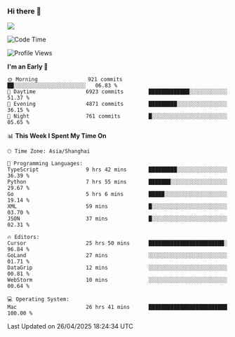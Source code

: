### Hi there 👋

<!--
**JJAYCHEN1e/jjaychen1e** is a ✨ _special_ ✨ repository because its `README.md` (this file) appears on your GitHub profile.

Here are some ideas to get you started:

- 🔭 I’m currently working on ...
- 🌱 I’m currently learning ...
- 👯 I’m looking to collaborate on ...
- 🤔 I’m looking for help with ...
- 💬 Ask me about ...
- 📫 How to reach me: ...
- 😄 Pronouns: ...
- ⚡ Fun fact: ...
-->

[![](https://github-readme-stats.vercel.app/api?username=jjaychen1e&show_icons=true)](https://github.com/jjaychen1e/github-readme-stats?count_private=true)

<!--START_SECTION:waka-->
![Code Time](http://img.shields.io/badge/Code%20Time-1%2C954%20hrs%2018%20mins-blue)

![Profile Views](http://img.shields.io/badge/Profile%20Views-12-blue)

**I'm an Early 🐤** 

```text
🌞 Morning                921 commits         ██░░░░░░░░░░░░░░░░░░░░░░░   06.83 % 
🌆 Daytime                6923 commits        █████████████░░░░░░░░░░░░   51.37 % 
🌃 Evening                4871 commits        █████████░░░░░░░░░░░░░░░░   36.15 % 
🌙 Night                  761 commits         █░░░░░░░░░░░░░░░░░░░░░░░░   05.65 % 
```


📊 **This Week I Spent My Time On** 

```text
🕑︎ Time Zone: Asia/Shanghai

💬 Programming Languages: 
TypeScript               9 hrs 42 mins       █████████░░░░░░░░░░░░░░░░   36.39 % 
Python                   7 hrs 55 mins       ███████░░░░░░░░░░░░░░░░░░   29.67 % 
Go                       5 hrs 6 mins        █████░░░░░░░░░░░░░░░░░░░░   19.14 % 
XML                      59 mins             █░░░░░░░░░░░░░░░░░░░░░░░░   03.70 % 
JSON                     37 mins             █░░░░░░░░░░░░░░░░░░░░░░░░   02.31 % 

🔥 Editors: 
Cursor                   25 hrs 50 mins      ████████████████████████░   96.84 % 
GoLand                   27 mins             ░░░░░░░░░░░░░░░░░░░░░░░░░   01.71 % 
DataGrip                 12 mins             ░░░░░░░░░░░░░░░░░░░░░░░░░   00.81 % 
WebStorm                 10 mins             ░░░░░░░░░░░░░░░░░░░░░░░░░   00.64 % 

💻 Operating System: 
Mac                      26 hrs 41 mins      █████████████████████████   100.00 % 
```


 Last Updated on 26/04/2025 18:24:34 UTC
<!--END_SECTION:waka-->
